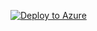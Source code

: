 [![Deploy to Azure](https://aka.ms/deploytoazurebutton)](https://portal.azure.com/#create/Microsoft.Template/uri/https%3A%2F%2Fraw.githubusercontent.com%2FAbdelrahmanElayashy%2Fazure%2Fmaster%2Fazuredeploy.json)